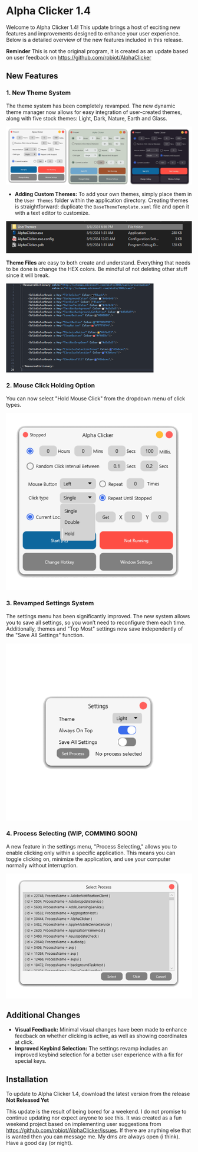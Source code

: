# Alpha Clicker 1.4

Welcome to Alpha Clicker 1.4! This update brings a host of exciting new features and improvements designed to enhance your user experience. Below is a detailed overview of the new features included in this release.

**Reminder** This is not the original program, it is created as an update based on user feedback on https://github.com/robiot/AlphaClicker

## New Features

### 1. New Theme System
The theme system has been completely revamped. The new dynamic theme manager now allows for easy integration of user-created themes, along with five stock themes: Light, Dark, Nature, Earth and Glass. 

![Themes Selction](.github/Images/Themes.png)

- **Adding Custom Themes:** To add your own themes, simply place them in the `User Themes` folder within the application directory. Creating themes is straightforward: duplicate the `BaseThemeTemplate.xaml` file and open it with a text editor to customize.

![Theme System](.github/Images/UserThemesFolder.png)

**Theme Files** are easy to both create and understand. Everything that needs to be done is change the HEX colors. Be mindful of not deleting other stuff since it will break.

<img src=".github/Images/Theme.xaml.png" alt="Theme files" width="400"/>


### 2. Mouse Click Holding Option
You can now select "Hold Mouse Click" from the dropdown menu of click types.

![Mouse Click Holding](.github/Images/HoldOption.png)

### 3. Revamped Settings System
The settings menu has been significantly improved. The new system allows you to save all settings, so you won’t need to reconfigure them each time. Additionally, themes and "Top Most" settings now save independently of the "Save All Settings" function.

![Settings Menu](.github/Images/SettingsMenu.png)

### 4. Process Selecting (WIP, COMMING SOON)
A new feature in the settings menu, "Process Selecting," allows you to enable clicking only within a specific application. This means you can toggle clicking on, minimize the application, and use your computer normally without interruption.

![Process Selecting](.github/Images/ProcessSelection.png)

## Additional Changes

- **Visual Feedback:** Minimal visual changes have been made to enhance feedback on whether clicking is active, as well as showing coordinates at click.
- **Improved Keybind Selection:** The settings revamp includes an improved keybind selection for a better user experience with a fix for special keys.

## Installation

To update to Alpha Clicker 1.4, download the latest version from the release **Not Released Yet**

This update is the result of being bored for a weekend. I do not promise to continue updating nor expect anyone to see this. It was created as a fun weekend project based on implementing user suggestions from https://github.com/robiot/AlphaClicker/issues. If there are anything else that is wanted then you can message me. My dms are always open (i think). Have a good day (or night).

